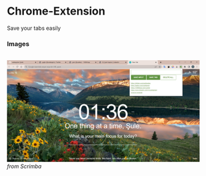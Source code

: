 # Chrome-Extension
Save your tabs easily
<br/>
### Images
<br/>
<img src="photo-1.png">
<br/>
<i>from Scrimba</i>
